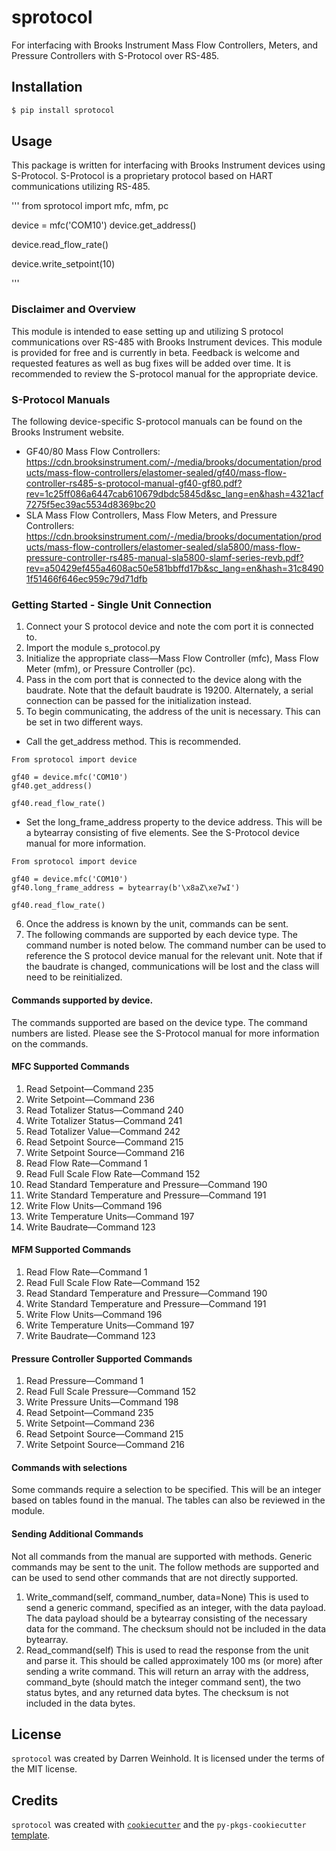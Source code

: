 # sprotocol

For interfacing with Brooks Instrument Mass Flow Controllers, Meters, and Pressure Controllers with S-Protocol over RS-485.

## Installation

```bash
$ pip install sprotocol
```

## Usage

This package is written for interfacing with Brooks Instrument devices using S-Protocol. S-Protocol is a proprietary protocol based on HART communications utilizing RS-485. 

'''
from sprotocol import mfc, mfm, pc

device = mfc('COM10')
device.get_address()

device.read_flow_rate()

device.write_setpoint(10)

'''

### Disclaimer and Overview
This module is intended to ease setting up and utilizing S protocol communications over RS-485 with Brooks Instrument devices. This module is provided for free and is currently in beta. Feedback is welcome and requested features as well as bug fixes will be added over time. It is recommended to review the S-protocol manual for the appropriate device.

### S-Protocol Manuals
The following device-specific S-protocol manuals can be found on the Brooks Instrument website. 
- GF40/80 Mass Flow Controllers: https://cdn.brooksinstrument.com/-/media/brooks/documentation/products/mass-flow-controllers/elastomer-sealed/gf40/mass-flow-controller-rs485-s-protocol-manual-gf40-gf80.pdf?rev=1c25ff086a6447cab610679dbdc5845d&sc_lang=en&hash=4321acf7275f5ec39ac5534d8369bc20
- SLA Mass Flow Controllers, Mass Flow Meters, and Pressure Controllers: https://cdn.brooksinstrument.com/-/media/brooks/documentation/products/mass-flow-controllers/elastomer-sealed/sla5800/mass-flow-pressure-controller-rs485-manual-sla5800-slamf-series-revb.pdf?rev=a50429ef455a4608ac50e581bbffd17b&sc_lang=en&hash=31c84901f51466f646ec959c79d71dfb


### Getting Started - Single Unit Connection
1. Connect your S protocol device and note the com port it is connected to. 
2. Import the module s_protocol.py
3. Initialize the appropriate class—Mass Flow Controller (mfc), Mass Flow Meter (mfm), or Pressure Controller (pc). 
4. Pass in the com port that is connected to the device along with the baudrate. Note that the default baudrate is 19200. Alternately, a serial connection can be passed for the initialization instead.
5. To begin communicating, the address of the unit is necessary. This can be set in two different ways. 
-   Call the get_address method. This is recommended.
```
From sprotocol import device

gf40 = device.mfc('COM10') 
gf40.get_address()

gf40.read_flow_rate()
```
- 	Set the long_frame_address property to the device address. This will be a bytearray consisting of five elements. See the S-Protocol device manual for more information.  
```
From sprotocol import device

gf40 = device.mfc('COM10') 
gf40.long_frame_address = bytearray(b'\x8aZ\xe7wI')

gf40.read_flow_rate()
```
6.	Once the address is known by the unit, commands can be sent. 
7.	The following commands are supported by each device type. The command number is noted below. The command number can be used to reference the S protocol device manual for the relevant unit. Note that if the baudrate is changed, communications will be lost and the class will need to be reinitialized.
#### Commands supported by device.
The commands supported are based on the device type. The command numbers are listed. Please see the S-Protocol manual for more information on the commands.
####	MFC Supported Commands
1.	Read Setpoint—Command 235
2.	Write Setpoint—Command 236
3.	Read Totalizer Status—Command 240
4.	Write Totalizer Status—Command 241
5.	Read Totalizer Value—Command 242
6.	Read Setpoint Source—Command 215
7.	Write Setpoint Source—Command 216
8.	Read Flow Rate—Command 1
9.	Read Full Scale Flow Rate—Command 152
10.	Read Standard Temperature and Pressure—Command 190
11.	Write Standard Temperature and Pressure—Command 191 
12.	Write Flow Units—Command 196
13.	Write Temperature Units—Command 197 
14.	Write Baudrate—Command 123

####	MFM Supported Commands
1.	Read Flow Rate—Command 1
2.	Read Full Scale Flow Rate—Command 152
3.	Read Standard Temperature and Pressure—Command 190
4.	Write Standard Temperature and Pressure—Command 191 
5.	Write Flow Units—Command 196
6.	Write Temperature Units—Command 197 
7.	Write Baudrate—Command 123

#### Pressure Controller Supported Commands
1.	Read Pressure—Command 1
2.	Read Full Scale Pressure—Command 152
3.	Write Pressure Units—Command 198
4.	Read Setpoint—Command 235
5.	Write Setpoint—Command 236
6.	Read Setpoint Source—Command 215
7.	Write Setpoint Source—Command 216

####	Commands with selections
Some commands require a selection to be specified. This will be an integer based on tables found in the manual. The tables can also be reviewed in the module. 

#### Sending Additional Commands
Not all commands from the manual are supported with methods. Generic commands may be sent to the unit. 
The follow methods are supported and can be used to send other commands that are not directly supported. 
1.	Write_command(self, command_number, data=None)
This is used to send a generic command, specified as an integer, with the data payload. The data payload should be a bytearray consisting of the necessary data for the command. The checksum should not be included in the data bytearray. 
2.	Read_command(self)
This is used to read the response from the unit and parse it. This should be called approximately 100 ms (or more) after sending a write command. This will return an array with the address, command_byte (should match the integer command sent), the two status bytes, and any returned data bytes. The checksum is not included in the data bytes. 

## License

`sprotocol` was created by Darren Weinhold. It is licensed under the terms of the MIT license.

## Credits

`sprotocol` was created with [`cookiecutter`](https://cookiecutter.readthedocs.io/en/latest/) and the `py-pkgs-cookiecutter` [template](https://github.com/py-pkgs/py-pkgs-cookiecutter).
